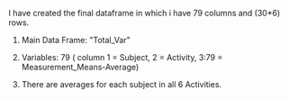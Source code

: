 
I have created the final dataframe in which i have 79 columns and (30*6) rows.


1. Main Data Frame: "Total_Var"

2. Variables: 79 ( column 1 = Subject, 2 = Activity, 3:79 = Measurement_Means-Average)

3. There are averages for each subject in all 6 Activities.